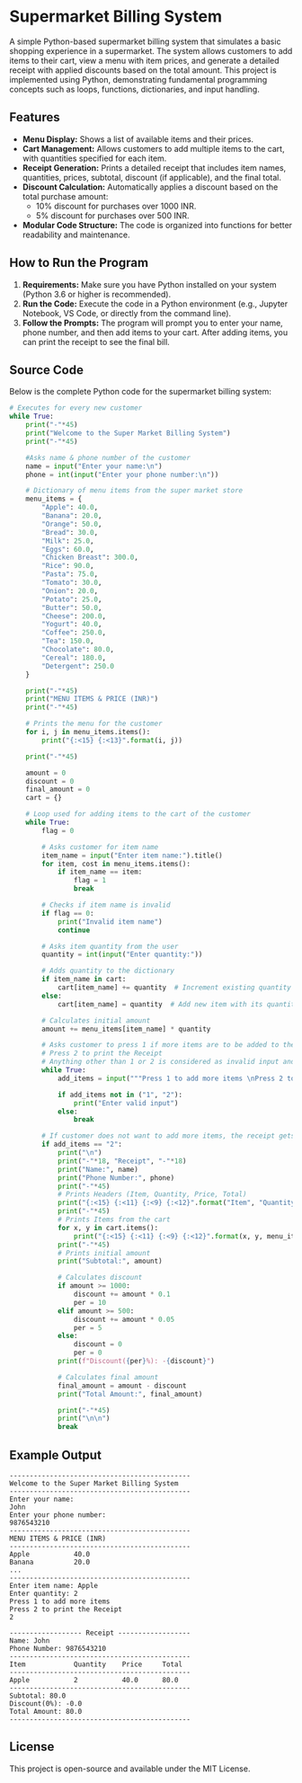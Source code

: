 # Supermarket Billing System

A simple Python-based supermarket billing system that simulates a basic shopping experience in a supermarket. The system allows customers to add items to their cart, view a menu with item prices, and generate a detailed receipt with applied discounts based on the total amount. This project is implemented using Python, demonstrating fundamental programming concepts such as loops, functions, dictionaries, and input handling.

## Features

- **Menu Display:** Shows a list of available items and their prices.
- **Cart Management:** Allows customers to add multiple items to the cart, with quantities specified for each item.
- **Receipt Generation:** Prints a detailed receipt that includes item names, quantities, prices, subtotal, discount (if applicable), and the final total.
- **Discount Calculation:** Automatically applies a discount based on the total purchase amount:
  - 10% discount for purchases over 1000 INR.
  - 5% discount for purchases over 500 INR.
- **Modular Code Structure:** The code is organized into functions for better readability and maintenance.

## How to Run the Program

1. **Requirements:** Make sure you have Python installed on your system (Python 3.6 or higher is recommended).
2. **Run the Code:** Execute the code in a Python environment (e.g., Jupyter Notebook, VS Code, or directly from the command line).
3. **Follow the Prompts:** The program will prompt you to enter your name, phone number, and then add items to your cart. After adding items, you can print the receipt to see the final bill.

## Source Code

Below is the complete Python code for the supermarket billing system:

```python
# Executes for every new customer
while True:
    print("-"*45)
    print("Welcome to the Super Market Billing System")
    print("-"*45)

    #Asks name & phone number of the customer
    name = input("Enter your name:\n")
    phone = int(input("Enter your phone number:\n"))

    # Dictionary of menu items from the super market store
    menu_items = {
        "Apple": 40.0,
        "Banana": 20.0,
        "Orange": 50.0,
        "Bread": 30.0,
        "Milk": 25.0,
        "Eggs": 60.0,
        "Chicken Breast": 300.0,
        "Rice": 90.0,
        "Pasta": 75.0,
        "Tomato": 30.0,
        "Onion": 20.0,
        "Potato": 25.0,
        "Butter": 50.0,
        "Cheese": 200.0,
        "Yogurt": 40.0,
        "Coffee": 250.0,
        "Tea": 150.0,
        "Chocolate": 80.0,
        "Cereal": 180.0,
        "Detergent": 250.0
    }

    print("-"*45)
    print("MENU ITEMS & PRICE (INR)")
    print("-"*45)

    # Prints the menu for the customer
    for i, j in menu_items.items():
        print("{:<15} {:<13}".format(i, j))

    print("-"*45)

    amount = 0
    discount = 0
    final_amount = 0
    cart = {}

    # Loop used for adding items to the cart of the customer
    while True:
        flag = 0

        # Asks customer for item name
        item_name = input("Enter item name:").title()
        for item, cost in menu_items.items():
            if item_name == item:
                flag = 1
                break

        # Checks if item name is invalid 
        if flag == 0:
            print("Invalid item name")
            continue

        # Asks item quantity from the user
        quantity = int(input("Enter quantity:"))

        # Adds quantity to the dictionary
        if item_name in cart:
            cart[item_name] += quantity  # Increment existing quantity
        else:
            cart[item_name] = quantity  # Add new item with its quantity

        # Calculates initial amount
        amount += menu_items[item_name] * quantity

        # Asks customer to press 1 if more items are to be added to the cart or
        # Press 2 to print the Receipt
        # Anything other than 1 or 2 is considered as invalid input and user is requested to re-enter the input
        while True:
            add_items = input("""Press 1 to add more items \nPress 2 to print the Receipt\n""")

            if add_items not in ("1", "2"):
                print("Enter valid input")
            else:
                break

        # If customer does not want to add more items, the receipt gets printed
        if add_items == "2":
            print("\n")
            print("-"*18, "Receipt", "-"*18)
            print("Name:", name)
            print("Phone Number:", phone)
            print("-"*45)
            # Prints Headers (Item, Quantity, Price, Total)
            print("{:<15} {:<11} {:<9} {:<12}".format("Item", "Quantity", "Price", "Total"))
            print("-"*45)
            # Prints Items from the cart
            for x, y in cart.items():
                print("{:<15} {:<11} {:<9} {:<12}".format(x, y, menu_items[x], y * menu_items[x]))
            print("-"*45)
            # Prints initial amount
            print("Subtotal:", amount)

            # Calculates discount
            if amount >= 1000:
                discount += amount * 0.1
                per = 10
            elif amount >= 500:
                discount += amount * 0.05
                per = 5
            else:
                discount = 0
                per = 0
            print(f"Discount({per}%): -{discount}")

            # Calculates final amount
            final_amount = amount - discount
            print("Total Amount:", final_amount)

            print("-"*45)
            print("\n\n")
            break
```

## Example Output

```
---------------------------------------------
Welcome to the Super Market Billing System
---------------------------------------------
Enter your name:
John
Enter your phone number:
9876543210
---------------------------------------------
MENU ITEMS & PRICE (INR)
---------------------------------------------
Apple           40.0        
Banana          20.0        
...
---------------------------------------------
Enter item name: Apple
Enter quantity: 2
Press 1 to add more items 
Press 2 to print the Receipt
2

------------------ Receipt ------------------
Name: John
Phone Number: 9876543210
---------------------------------------------
Item            Quantity    Price     Total     
---------------------------------------------
Apple           2           40.0      80.0      
---------------------------------------------
Subtotal: 80.0
Discount(0%): -0.0
Total Amount: 80.0
---------------------------------------------
```

## License

This project is open-source and available under the MIT License.
